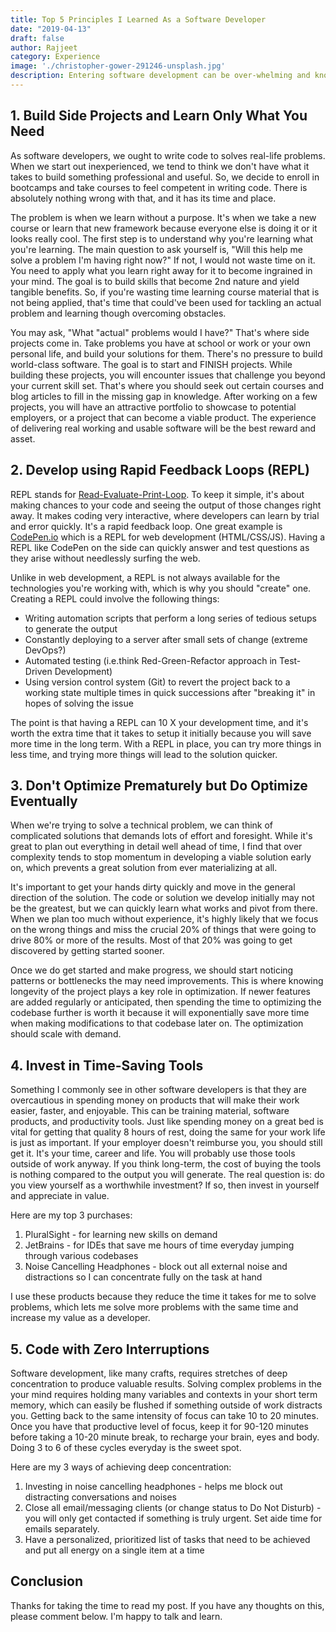 ```yaml
---
title: Top 5 Principles I Learned As a Software Developer 
date: "2019-04-13"
draft: false
author: Rajjeet
category: Experience
image: './christopher-gower-291246-unsplash.jpg'
description: Entering software development can be over-whelming and knowing what to focus on is half the battle. In this post, I talk about some of the underlying principles I learned over my 3 years of development experience. 
---
```


## 1. Build Side Projects and Learn Only What You Need
As software developers, we ought to write code to solves real-life problems.
When we start out inexperienced, we tend to think we don't have what it takes to build something professional and useful.
So, we decide to enroll in bootcamps and take courses to feel competent in writing code. 
There is absolutely nothing wrong with that, and it has its time and place.

The problem is when we learn without a purpose. It's when we take a new course or learn that new framework because 
everyone else is doing it or it looks really cool. The first step is to understand why you're learning what you're learning. 
The main question to ask yourself is, "Will this help me solve a problem I'm having right now?" If not, I would not 
waste time on it. You need to apply what you learn right away for it to become ingrained in your mind. 
The goal is to build skills that become 2nd nature and yield tangible benefits.
So, if you're wasting time learning course material that is not being applied, that's time that could've been used
for tackling an actual problem and learning though overcoming obstacles.  
 
You may ask, "What "actual" problems would I have?" That's where side projects come in.
Take problems you have at school or work or your own personal life, and build your solutions for them.
There's no pressure to build world-class software. The goal is to start and FINISH projects. 
While building these projects, you will encounter issues that challenge you beyond your current 
skill set. That's where you should seek out certain courses and blog articles to fill in the missing gap in knowledge.
After working on a few projects, you will have an attractive portfolio to showcase to potential employers, 
or a project that can become a viable product. 
The experience of delivering real working and usable software will be the best reward and asset. 

## 2. Develop using Rapid Feedback Loops (REPL)
REPL stands for [Read-Evaluate-Print-Loop](https://en.wikipedia.org/wiki/Read%E2%80%93eval%E2%80%93print_loop).
To keep it simple, it's about making chances to your code and seeing the output of those changes right away.
It makes coding very interactive, where developers can learn by trial and error quickly. It's a rapid feedback loop.
One great example is [CodePen.io](https://codepen.io/pen/) which is a REPL for web development (HTML/CSS/JS). 
Having a REPL like CodePen on the side can quickly answer and test questions as they arise without needlessly surfing the web. 

Unlike in web development, a REPL is not always available for the technologies you're working with, 
which is why you should "create" one.
Creating a REPL could involve the following things: 
* Writing automation scripts that perform a long series of tedious setups to generate the output
* Constantly deploying to a server after small sets of change (extreme DevOps?)
* Automated testing (i.e.think Red-Green-Refactor approach in Test-Driven Development)
* Using version control system (Git) to revert the project back to a working state multiple times in quick successions after "breaking it" in hopes of solving the issue   
  
The point is that having a REPL can 10 X your development time, and it's worth the extra time 
that it takes to setup it initially because you will save more time in the long term. With a REPL in place,
you can try more things in less time, and trying more things will lead to the solution quicker.
 
## 3. Don't Optimize Prematurely but Do Optimize Eventually
When we're trying to solve a technical problem, we can think of complicated solutions that demands lots of effort
and foresight. While it's great to plan out everything in detail well ahead of time, I find that over complexity tends to 
stop momentum in developing a viable solution early on, which prevents a great solution from ever materializing at all.

It's important to get your hands dirty quickly and move in the general direction of the solution. The code or solution 
we develop initially may not be the greatest, but we can quickly learn what works and pivot from there.
When we plan too much without experience, it's highly likely that we focus on the wrong things and miss the crucial 20% of 
things that were going to drive 80% or more of the results. Most of that 20% was going to get discovered by getting started sooner.

Once we do get started and make progress, we should start noticing patterns or bottlenecks the may need improvements. 
This is where knowing longevity of the project plays a key role in optimization. 
If newer features are added regularly or anticipated, then spending the time to optimizing the codebase further is worth it because
it will exponentially save more time when making modifications to that codebase later on. The optimization should scale with demand. 

## 4. Invest in Time-Saving Tools 
Something I commonly see in other software developers is that they are overcautious in spending money on products that 
will make their work easier, faster, and enjoyable. This can be training material, software products, and productivity tools.
Just like spending money on a great bed is vital for getting that quality 8 hours of rest, doing the same for your 
work life is just as important. If your employer doesn't reimburse you, you should still get it. It's your time, career and life.
You will probably use those tools outside of work anyway. If you think long-term, the cost of buying the tools is nothing
compared to the output you will generate. The real question is: do you view yourself as a worthwhile investment? If so, then
invest in yourself and appreciate in value.   

Here are my top 3 purchases:
1. PluralSight - for learning new skills on demand 
2. JetBrains - for IDEs that save me hours of time everyday jumping through various codebases
3. Noise Cancelling Headphones - block out all external noise and distractions so I can concentrate fully on the task at hand

I use these products because they reduce the time it takes for me to solve problems, which lets me solve more problems
with the same time and increase my value as a developer. 

## 5. Code with Zero Interruptions
Software development, like many crafts, requires stretches of deep concentration to produce valuable results. 
Solving complex problems in the your mind requires holding many variables and contexts in your short term memory, which 
can easily be flushed if something outside of work distracts you. Getting back to the same intensity of focus can take
10 to 20 minutes. Once you have that productive level of focus, keep it for 90-120 minutes before taking a 10-20 minute break,
to recharge your brain, eyes and body. Doing 3 to 6 of these cycles everyday is the sweet spot. 

Here are my 3 ways of achieving deep concentration:
1. Investing in noise cancelling headphones - helps me block out distracting conversations and noises
2. Close all email/messaging clients (or change status to Do Not Disturb) - you will only get contacted if something is truly urgent. Set aide time for emails separately. 
3. Have a personalized, prioritized list of tasks that need to be achieved and put all energy on a single item at a time        

## Conclusion
Thanks for taking the time to read my post. If you have any thoughts on this, please comment below. I'm happy to talk and learn.  


  




